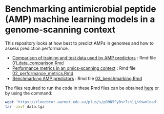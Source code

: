 
# Benchmarking antimicrobial peptide (AMP) machine learning models in a genome-scanning context

This repository looks at how best to predict AMPs in genomes and how to
assess prediction performance.

-   [Comparison of training and test data used by AMP
    predictors](01_data_comparison.md) : Rmd file
    [01_data_comparison.Rmd](01_data_comparison.Rmd)
-   [Performance metrics in an omics-scanning
    context](02_performance_metrics.md) : Rmd file
    [02_performance_metrics.Rmd](02_performance_metrics.Rmd)
-   [Benchmarking AMP predictors](03_benchmarking.md) : Rmd file
    [03_benchmarking.Rmd](03_benchmarking.Rmd)

The files required to run the code in these Rmd files can be obtained
[here](https://cloudstor.aarnet.edu.au/plus/s/pDNN5FyDsr7sh1j) or by
using the command:

``` bash
wget 'https://cloudstor.aarnet.edu.au/plus/s/pDNN5FyDsr7sh1j/download' -O data.tgz
tar -zxvf data.tgz 
```
